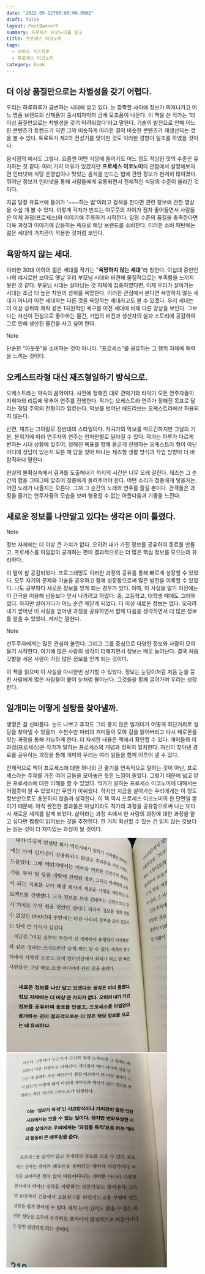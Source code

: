 ```yaml
---
date: "2022-09-12T00:00:00.000Z"
draft: false
layout: PostBannerY
summary: 프로세스 이코노미를 읽고
title: 프로세스 이코노미
tags:
  - 오바라 가즈히로
  - 프로세스 이코노미
category: book
---
```


## 더 이상 품질만으로는 차별성을 갖기 어렵다.

우리는 하루하루가 급변하는 시대에 살고 있다. 눈 깜짝할 사이에 정보가 퍼져나가고 어느 명품 브랜드의 신제품이 출시되자마자 금세 모조품이 나온다.
이 책을 쓴 작가는 '더 이상 품질만으로는 차별성을 갖기 어려워졌다'라고 말한다.
기술의 발전으로 인해 어느 한 콘텐츠가 트렌드가 되면 그와 비슷하게 따라한 결이 비슷한 콘텐츠가 재생산되는 것을 볼 수 있다.
트로트가 제2의 전성기를 맞이한 것도 이러한 경향이 일조를 하였을 것이다.

음식점의 예시도 그렇다. 요즘엔 어떤 식당에 들어가도 어느 정도 적당한 맛의 수준은 유지하는 것 같다. 여러 가지 이유가 있겠지만 **프로세스 이코노미**의 관점에서 설명해보자면 인터넷에 식당 운영법이나 맛있는 음식을 만드는 법에 관한 정보가 현저히 많아졌다.
뛰어난 정보가 인터넷을 통해 사람들에게 유통되면서 전체적인 식당의 수준이 올라간 것이다.

지금 당장 유튜브에 들어가 '\~\~\~하는 법'이라고 검색을 한다면 관련 정보에 관한 영상을 수십 개 볼 수 있다.
이렇게 각자가 만드는 아웃풋의 차이가 점차 줄어들면서 사람들은 이제 과정(프로세스)와 이야기에 주목하기 시작한다.
일정 수준의 품질을 충족한다면 더욱 과정과 이야기에 감응하는 쪽으로 해당 브랜드를 소비한다.
이러한 소비 패턴에는 젊은 세대의 가치관이 작용한 것처럼 보인다.

## 욕망하지 않는 세대.

이러한 30대 이하의 젊은 세대를 작가는 "**욕망하지 않는 세대**"라 칭한다.
이십대 중반인 나의 예시로만 보아도 옛날 우리 부모님 시대와 비견해 물질적으로는 부족함을 느끼지 못한 것 같다.
부모님 시대는 살아남는 것 자체에 집중하였다면, 이제 우리가 살아가는 시대는 조금 더 높은 차원의 성취를 욕망한다.
이러한 관점에서 본다면 욕망하지 않는 세대가 아니라 이전 세대와는 다른 것을 욕망하는 세대라고도 볼 수 있겠다.
우리 세대는 더 이상 성취와 쾌락 같은 1차원적인 욕구를 이전 세대에 비해 다른 양상을 보인다.
그보다는 자신이 진심으로 좋아하는 물건, 기업의 비전과 생산자의 삶과 스토리에 공감하여 그로 인해 생산된 물건을 사고 싶어 한다.

> [!note]
> 단순한 "아웃풋"을 소비하는 것이 아니라. "프로세스"를 공유하는 그 행위 자체에 매력을 느끼는 것이다.

## 오케스트라형 대신 재즈형일하기 방식으로.

오케스트라는 약속의 음악이다. 사전에 정해진 대로 관악기와 타악기 모든 연주자들이 지휘자의 리듬에 맞추어 연주를 진행한다. 작가는 오케스트라 연주가 정해진 목표로 달리는 정답 주의의 전형이라 일컫는다. 악보를 벗어난 애드리브는 오케스트라에선 허용되지 않는다.

반면, 재즈는 그야말로 정반대의 스타일이다. 작곡가의 악보를 따르긴하지만 그날의 기분, 분위기에 따라 연주자의 연주는 천차만별로 달라질 수 있다. 작가는 하루가 다르게 변하는 시대 상황에 맞추어, 정해진 목표를 향해 올곧게 진행하는 오케스트라 형이 아닌 어디에 정답이 있는지 모른 채 답을 찾아 떠나는 재즈형 생활 방식과 작업 방향이 더 바람직하다 말한다.

현실의 불확실속에서 결과를 도출해내기 까지의 시간은 너무 오래 걸린다. 재즈는 그 순간의 합을 그때그때 맞추어 청중에게 들려주어야 한다. 어떤 소리가 청중에게 닿을지는, 어떤 노래가 나올지는 모른다. 그저 그 순간의 노래와 연주를 즐길 뿐이다. 관객들은 과정을 즐기는 연주자들의 모습을 보며 형용할 수 없는 아름다움과 기쁨을 느낀다.

## 새로운 정보를 나만알고 있다는 생각은 이미 틀렸다.

> [!note]
>
> 정보 자체에는 더 이상 큰 가치가 없다. 오히려 내가 가진 정보를 공유하여 동료를 만들고, 프로세스를
> 아낌없이 공개하는 편이 결과적으로는 더 많은 핵심 정보를 모으는데 유리하다.

이 말이 참 공감되었다. 프로그래밍도 이러한 과정의 공유를 통해 빠르게 성장할 수 있었다. 모두 자기의
문제와 기술을 공유하고 함께 성장함으로써 많은 발전을 이룩할 수 있었다. 나도 공부하다 새로운 정보를
얻게 되는 경우가 있다. 이때, 이 사실을 알기 이전에는 이 간극을 이용해 남들보다 앞서 나가려고 하였다.
중, 고등학교, 대학생 때에도 그러하였다. 하지만 살아가다가 어느 순간 깨닫게 되었다. 더 이상 새로운
정보는 없다. 오히려 내가 얻어낸 이 사실을 얻어낸 과정을 공유하면서 함께 다음을 생각하면서 더 많은
정보를 얻을 수 있었다. 저자는 말한다.

> [!note]
> 선두주자에게는 많은 관심이 쏠린다. 그리고 그를 중심으로 다양한 정보와 사람이 모여들기 시작한다.
> 여기에 많은 사람의 생각이 더해지면서 정보는 배로 늘어난다. 결국 처음 깃발을 세운 사람이 가장 많은
> 정보를 얻게 되는 것이다.

이 책을 읽으며 이 사실을 다시한번 상기할 수 있었다. 정보는 눈덩이처럼 처음 눈을 뭉친 사람에게 많은
사람들이 붙어 눈처럼 불어난다. 그것들을 함께 굴려가며 우리는 성장한다.

## 일개미는 어떻게 설탕을 찾아낼까.

생명은 참 신비롭다. 눈도 나쁘고 후각도 그리 좋지 않은 일개미가 어떻게 최단거리로 설탕을 찾아낼 수 있을까. 수천수만 마리의 개미들이 모여 길을 잃어버리고 다시 페로몬을 잇는 과정을 통해 가능하게 한다. 더 자세한 내용은 책에서 확인할 수 있다. 개미들의 이 과정(프로세스)은 작가가 말하는 프로세스의 개념과 정확히 일치한다. 자신이 찾아낸 경로를 공유하는 과정을 통해 개미와 우리는 여러 일들을 함께 이루어 낼 수 있다.

전체적으로 책이 프로세스에 대한 하나의 큰 줄기를 연속적으로 말하는 것이 아닌, 프로세스라는 주제를 가진 여러 글들을 모아놓은 듯한 느낌이 들었다. 그렇기 때문에 넓고 얕은 프로세스에 대한 이해를 할 수 있었다. 작가가 말하는 프로세스 이코노미에 대해서는 어렴풋이 알 수 있었지만 무언가 아쉬웠다. 하지만 지금을 살아가는 우리에게는 이 정도 정보만으로도 충분하지 않을까 생각한다. 이 책 역시 프로세스 이코노미의 한 단면일 뿐이기 때문에. 아직 완전한 결과물은 아닐지라도 작가의 과정을 공유함으로써 나는 또다시 새로운 세계를 알게 되었다. 삶이라는 과정 속에서 한 사람의 과정에 대한 과정을 알고 싶다면 짬짬이 읽어보는 것을 추천한다. 한 가지 확신할 수 있는 건 읽지 않는 것보다는 읽는 것이 더 재미있는 과정이 될 것이다.

![image](./image.webp) ![image2](./image2.webp)
